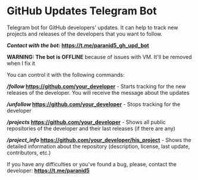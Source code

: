 # GitHub Updates Telegram Bot

Telegram bot for GitHub developers' updates. It can help to track new projects and releases of the developers that you want to follow.

***Contact with the bot:* https://t.me/paranid5_gh_upd_bot**

**WARNING: The bot is OFFLINE** because of issues with VM. It'll be removed when I fix it

You can control it with the following commands:

***/follow* https://github.com/your_developer** - Starts tracking for the new releases of the developer. You will receive the message about the updates

***/unfollow* https://github.com/your_developer** - Stops tracking for the developer

***/projects* https://github.com/your_developer** - Shows all public repositories of the developer and their last releases (if there are any)

***/project_info* https://github.com/your_developer/his_project** - Shows the detailed information about the repository (description, license, last update, contributors, etc.)

If you have any difficulties or you've found a bug, please, contact the developer: **https://t.me/paranid5**